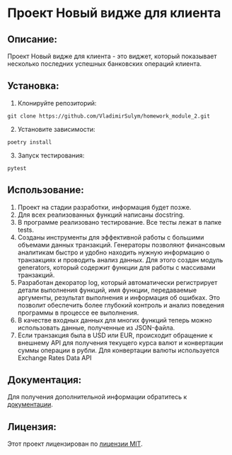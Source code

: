 # Проект Новый видже для клиента
## Описание:
Проект Новый видже для клиента - это виджет, который показывает несколько последних успешных банковских операций клиента.
## Установка:
1. Клонируйте репозиторий:
```
git clone https://github.com/VladimirSulym/homework_module_2.git
```
2. Установите зависимости:
```
poetry install
```
3. Запуск тестирования:
```
pytest
```
## Использование:
1. Проект на стадии разработки, информация будет позже.
2. Для всех реализованных функций написаны docstring.
3. В программе реализовано тестирование. Все тесты лежат в папке tests. 
4. Созданы инструменты для эффективной работы с большими объемами данных транзакций.
Генераторы позволяют финансовым аналитикам быстро и удобно находить нужную информацию о транзакциях и 
проводить анализ данных. Для этого создан модуль generators, который содержит функции для работы 
с массивами транзакций.
5. Разработан декоратор log, который автоматически регистрирует детали выполнения функций, 
имя функции, передаваемые аргументы, результат выполнения и информация об ошибках. 
Это позволит обеспечить более глубокий контроль и анализ поведения программы в процессе ее выполнения.
6. В качестве входных данных для многих функций теперь можно использовать данные, полученные из JSON-файла.
7. Если транзакция была в USD или EUR, происходит обращение к внешнему API для получения текущего курса валют 
и конвертации суммы операции в рубли. Для конвертации валюты используется Exchange Rates Data API

## Документация:
Для получения дополнительной информации обратитесь к [документации](README.md).
## Лицензия:
Этот проект лицензирован по [лицензии MIT](LICENSE).